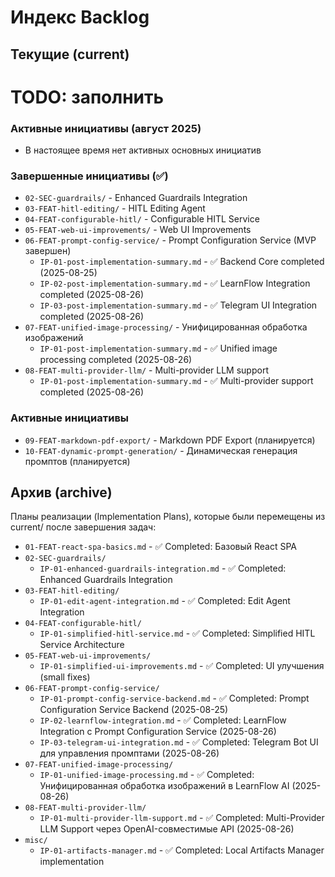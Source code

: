 # Индекс Backlog

## Текущие (current)
# TODO: заполнить

### Активные инициативы (август 2025)
- В настоящее время нет активных основных инициатив

### Завершенные инициативы (✅)
- `02-SEC-guardrails/` - Enhanced Guardrails Integration
- `03-FEAT-hitl-editing/` - HITL Editing Agent
- `04-FEAT-configurable-hitl/` - Configurable HITL Service
- `05-FEAT-web-ui-improvements/` - Web UI Improvements
- `06-FEAT-prompt-config-service/` - Prompt Configuration Service (MVP завершен)
  - `IP-01-post-implementation-summary.md` - ✅ Backend Core completed (2025-08-25)
  - `IP-02-post-implementation-summary.md` - ✅ LearnFlow Integration completed (2025-08-26)
  - `IP-03-post-implementation-summary.md` - ✅ Telegram UI Integration completed (2025-08-26)
- `07-FEAT-unified-image-processing/` - Унифицированная обработка изображений
  - `IP-01-post-implementation-summary.md` - ✅ Unified image processing completed (2025-08-26)
- `08-FEAT-multi-provider-llm/` - Multi-provider LLM support
  - `IP-01-post-implementation-summary.md` - ✅ Multi-provider support completed (2025-08-26)

### Активные инициативы
- `09-FEAT-markdown-pdf-export/` - Markdown PDF Export (планируется)
- `10-FEAT-dynamic-prompt-generation/` - Динамическая генерация промптов (планируется)

## Архив (archive)
Планы реализации (Implementation Plans), которые были перемещены из current/ после завершения задач:

- `01-FEAT-react-spa-basics.md` - ✅ Completed: Базовый React SPA
- `02-SEC-guardrails/` 
  - `IP-01-enhanced-guardrails-integration.md` - ✅ Completed: Enhanced Guardrails Integration
- `03-FEAT-hitl-editing/`
  - `IP-01-edit-agent-integration.md` - ✅ Completed: Edit Agent Integration
- `04-FEAT-configurable-hitl/`
  - `IP-01-simplified-hitl-service.md` - ✅ Completed: Simplified HITL Service Architecture
- `05-FEAT-web-ui-improvements/`
  - `IP-01-simplified-ui-improvements.md` - ✅ Completed: UI улучшения (small fixes)
- `06-FEAT-prompt-config-service/`
  - `IP-01-prompt-config-service-backend.md` - ✅ Completed: Prompt Configuration Service Backend (2025-08-25)
  - `IP-02-learnflow-integration.md` - ✅ Completed: LearnFlow Integration с Prompt Configuration Service (2025-08-26)
  - `IP-03-telegram-ui-integration.md` - ✅ Completed: Telegram Bot UI для управления промптами (2025-08-26)
- `07-FEAT-unified-image-processing/`
  - `IP-01-unified-image-processing.md` - ✅ Completed: Унифицированная обработка изображений в LearnFlow AI (2025-08-26)
- `08-FEAT-multi-provider-llm/`
  - `IP-01-multi-provider-llm-support.md` - ✅ Completed: Multi-Provider LLM Support через OpenAI-совместимые API (2025-08-26)
- `misc/`
  - `IP-01-artifacts-manager.md` - ✅ Completed: Local Artifacts Manager implementation

